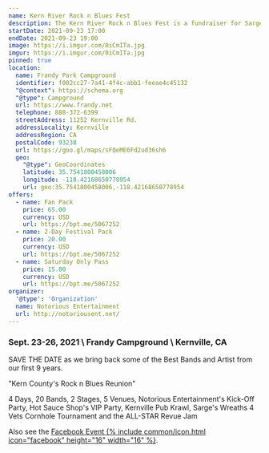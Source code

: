```yaml
---
name: Kern River Rock n Blues Fest
description: The Kern River Rock n Blues Fest is a fundraiser for Sarge's Wreaths 4 Vets in Kernville, CA.
startDate: 2021-09-23 17:00
endDate: 2021-09-23 19:00
image: https://i.imgur.com/0iCmITa.jpg
imgur: https://i.imgur.com/0iCmITa.jpg
pinned: true
location:
  name: Frandy Park Campground
  identifier: f002cc27-7a41-4f4c-abb1-feeae4c45132
  "@context": https://schema.org
  "@type": Campground
  url: https://www.frandy.net
  telephone: 888-372-6399
  streetAddress: 11252 Kernville Rd.
  addressLocality: Kernville
  addressRegion: CA
  postalCode: 93238
  url: https://goo.gl/maps/sFQeME6Fd2ud36sh6
  geo:
    "@type": GeoCoordinates
    latitude: 35.7541800458006
    longitude: -118.42168650778954
    url: geo:35.7541800458006,-118.42168650778954
offers:
  - name: Fan Pack
    price: 65.00
    currency: USD
    url: https://bpt.me/5067252
  - name: 2-Day Festival Pack
    price: 20.00
    currency: USD
    url: https://bpt.me/5067252    
  - name: Saturday Only Pass
    price: 15.00
    currency: USD
    url: https://bpt.me/5067252
organizer:
  '@type': 'Organization'
  name: Notorious Entertainment
  url: http://notoriousent.net/
---
```

### Sept. 23-26, 2021 \\ Frandy Campground \\ Kernville, CA

SAVE THE DATE as we bring back some of the Best Bands and Artist from our first 9 years.

"Kern County's Rock n Blues Reunion"

4 Days, 20 Bands, 2 Stages, 5 Venues, Notorious Entertainment's Kick-Off Party,
Hot Sauce Shop's VIP Party, Kernville Pub Krawl, Sarge's Wreaths 4 Vets Cornhole
Tournament and the ALL-STAR Revue Jam

Also see the [Facebook Event {% include common/icon.html icon="facebook" height="16" width="16" %}](https://www.facebook.com/events/924871581626472/?ref=newsfeed).
